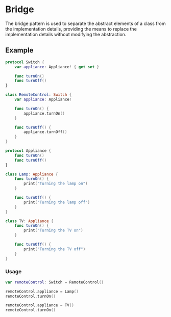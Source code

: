 # Bridge

The bridge pattern is used to separate the abstract elements of a class from the implementation details, providing the means to replace the implementation details without modifying the abstraction.

## Example

```swift
protocol Switch {
    var appliance: Appliance! { get set }

    func turnOn()
    func turnOff()
}

class RemoteControl: Switch {
    var appliance: Appliance!

    func turnOn() {
        appliance.turnOn()
    }

    func turnOff() {
        appliance.turnOff()
    }
}

protocol Appliance {
    func turnOn()
    func turnOff()
}

class Lamp: Appliance {
    func turnOn() {
        print("Turning the lamp on")
    }

    func turnOff() {
        print("Turning the lamp off")
    }
}

class TV: Appliance {
    func turnOn() {
        print("Turning the TV on")
    }

    func turnOff() {
        print("Turning the TV off")
    }
}
```

### Usage

```swift
var remoteControl: Switch = RemoteControl()

remoteControl.appliance = Lamp()
remoteControl.turnOn()

remoteControl.appliance = TV()
remoteControl.turnOn()
```
